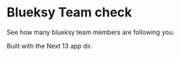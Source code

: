 # Blueksy Team check

See how many blueksy team members are following you.

Built with the Next 13 app dir.
